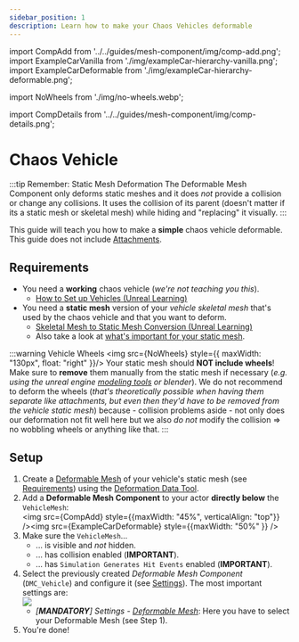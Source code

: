 ```yaml
---
sidebar_position: 1
description: Learn how to make your Chaos Vehicles deformable
---
```


import CompAdd from '../../guides/mesh-component/img/comp-add.png';
import ExampleCarVanilla from './img/exampleCar-hierarchy-vanilla.png';
import ExampleCarDeformable from './img/exampleCar-hierarchy-deformable.png';

import NoWheels from './img/no-wheels.webp';

import CompDetails from '../../guides/mesh-component/img/comp-details.png';

# Chaos Vehicle

:::tip Remember: Static Mesh Deformation
The Deformable Mesh Component only deforms static meshes and it does *not* provide a collision or change any collisions. It uses the collision of its parent (doesn't matter if its a static mesh or skeletal mesh) while hiding and "replacing" it visually.
:::

This guide will teach you how to make a **simple** chaos vehicle deformable. This guide does not include [Attachments](./attachments.md).

## Requirements

- You need a **working** chaos vehicle (*we're not teaching you this*).
    - [How to Set up Vehicles (Unreal Learning)](https://dev.epicgames.com/documentation/en-us/unreal-engine/how-to-set-up-vehicles-in-unreal-engine)
- You need a **static mesh** version of your *vehicle skeletal mesh* that's used by the chaos vehicle and that you want to deform.
    - [Skeletal Mesh to Static Mesh Conversion (Unreal Learning)](https://dev.epicgames.com/documentation/en-us/unreal-engine/skeletal-mesh-to-static-mesh-conversion-in-unreal-engine)
    - Also take a look at [what's important for your static mesh](../../guides/mesh-asset/staticmesh.md).

:::warning Vehicle Wheels
<img src={NoWheels} style={{ maxWidth: "130px", float: "right" }}/>
Your static mesh should **NOT include wheels**! Make sure to **remove** them manually from the static mesh if necessary (*e.g. using the unreal engine [modeling tools](https://dev.epicgames.com/documentation/en-us/unreal-engine/modeling-mode-in-unreal-engine) or blender*). We do not recommend to deform the wheels (*that's theoretically possible when having them separate like attachments, but even then they'd have to be removed from the vehicle static mesh*) because - collision problems aside - not only does our deformation not fit well here but we also *do not* modify the collision => no wobbling wheels or anything like that.
:::

<!-- :::danger
TODO: Collisions? PhysicalAsset?
::: -->

## Setup

1. Create a [Deformable Mesh](../../guides/mesh-asset/overview.md) of your vehicle's static mesh (see [Requirements](#requirements)) using the [Deformation Data Tool](../../guides/mesh-tool/asset-management.md#create-a-new-deformable-mesh).
2. Add a **Deformable Mesh Component** to your actor **directly below** the `VehicleMesh`:<br/><img src={CompAdd} style={{maxWidth: "45%", verticalAlign: "top"}} /><img src={ExampleCarDeformable} style={{maxWidth: "50%" }} />
3. Make sure the `VehicleMesh`...
    - ... is visible and *not* hidden.
    - ... has collision enabled (**IMPORTANT**).
    - ... has ``Simulation Generates Hit Events`` enabled (**IMPORTANT**).
4. Select the previously created *Deformable Mesh Component* (`DMC_Vehicle`) and configure it (see [Settings](../../guides/mesh-component/settings.md)). The most important settings are:<br/><img src={CompDetails}/>
    - *[**MANDATORY**] Settings - [Deformable Mesh](../../guides/mesh-component/settings.md#general)*: Here you have to select your Deformable Mesh (see Step 1).
5. You're done!